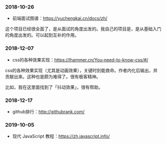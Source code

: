 



### 2018-10-26

- 前端面试图谱：<https://yuchengkai.cn/docs/zh/>

这个项目已经很全面了，是从面试的角度出发的。我自己的项目是，是从基础入门的角度出发的。可以起到互补的作用。



### 2018-12-07

- css的各种效果实现：<https://lhammer.cn/You-need-to-know-css/#/>

css的各种效果实现（尤其是动画效果），关键时刻能救命。作者内化后输出，并贡献出来。这种也是颇为难得了。很有极客精神。

比如，我在这里面找到了「抖动效果」，很有帮助。


### 2018-12-17

- github排行：<http://githubrank.com/>

### 2019-10-05

- 现代 JavaScript 教程：<https://zh.javascript.info/>


